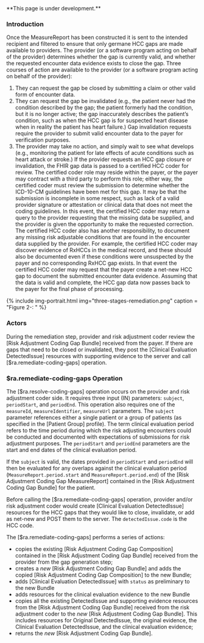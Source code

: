 
<div class="bg-info" markdown="1">
**This page is under development.**
</div>

### Introduction

Once the MeasureReport has been constructed it is sent to the intended recipient and filtered to ensure that only germane HCC gaps are made available to providers. The provider (or a software program acting on behalf of the provider) determines whether the gap is currently valid, and whether the requested encounter data evidence exists to close the gap. Three courses of action are available to the provider (or a software program acting on behalf of the provider):
1.	They can request the gap be closed by submitting a claim or other valid form of encounter data.
2.	They can request the gap be invalidated (e.g., the patient never had the condition described by the gap; the patient formerly had the condition, but it is no longer active; the gap inaccurately describes the patient’s condition, such as when the HCC gap is for suspected heart disease when in reality the patient has heart failure.) Gap invalidation requests require the provider to submit valid encounter data to the payer for verification purposes.
3.	The provider may take no action, and simply wait to see what develops (e.g., monitoring the patient for late effects of acute conditions such as heart attack or stroke.)
If the provider requests an HCC gap closure or invalidation, the FHIR gap data is passed to a certified HCC coder for review. The certified coder role may reside within the payer, or the payer may contract with a third party to perform this role; either way, the certified coder must review the submission to determine whether the ICD-10-CM guidelines have been met for this gap. It may be that the submission is incomplete in some respect, such as lack of a valid provider signature or attestation or clinical data that does not meet the coding guidelines. In this event, the certified HCC coder may return a query to the provider requesting that the missing data be supplied, and the provider is given the opportunity to make the requested correction.
The certified HCC coder also has another responsibility, to document any missing risk adjustable conditions that are found in the encounter data supplied by the provider. For example, the certified HCC coder may discover evidence of RxHCCs in the medical record, and these should also be documented even if these conditions were unsuspected by the payer and no corresponding RxHCC gap exists. In that event the certified HCC coder may request that the payer create a net-new HCC gap to document the submitted encounter data evidence.
Assuming that the data is valid and complete, the HCC gap data now passes back to the payer for the final phase of processing.

{% include img-portrait.html img="three-stages-remediation.png" caption = "Figure 2-: " %}


### Actors

During the remediation step, provider and risk adjustment coder review the [Risk Adjustment Coding Gap Bundle] received from the payer. If there are gaps that need to be closed or invalidated, they post the [Clinical Evaluation DetectedIssue] resources with supporting evidence to the server and call [$ra.remediate-coding-gaps] operation.

### $ra.remediate-coding-gaps Operation

The [$ra.resolve-coding-gaps] operation occurs on the provider and risk adjustment coder side. It requires three input (IN) parameters: `subject`, `periodStart`, and `periodEnd`. This operation also requires one of the `measureId`, `measureIdentifier`, `measureUrl` parameters. The `subject` parameter references either a single patient or a group of patients (as specified in the [Patient Group] profile). The term clinical evaluation period refers to the time period during which the risk adjusting encounters could be conducted and documented with expectations of submissions for risk adjustment purposes. The `periodStart` and `periodEnd` parameters are the start and end dates of the clinical evaluation period.

If the `subject` is valid, the dates provided in `periodStart` and `periodEnd` will then be evaluated for any overlaps against the clinical evaluation period (`MeasureReport.period.start` and `MeasureReport.period.end`) of the [Risk Adjustment Coding Gap MeasureReport] contained in the [Risk Adjustment Coding Gap Bundle] for the patient. 

Before calling the [$ra.remediate-coding-gaps] operation, provider and/or risk adjustment coder would create [Clinical Evaluation DetectedIssue] resources for the HCC gaps that they would like to close, invalidate, or add as net-new and POST them to the server.  The `detectedIssue.code` is the HCC code.

The [$ra.remediate-coding-gaps] performs a series of actions:

- copies the existing [Risk Adjustment Coding Gap Composition] contained in the [Risk Adjustment Coding Gap Bundle] received from the provider from the gap generation step;
- creates a *new* [Risk Adjustment Coding Gap Bundle] and adds the copied [Risk Adjustment Coding Gap Composition] to the new Bundle;
- adds [Clinical Evaluation DetectedIssue] with `status` as preliminary to the new Bundle
- adds resources for the clinical evaluation evidence to the new Bundle
- copies all the existing DetectedIssue and supporting evidence resources from the [Risk Adjustment Coding Gap Bundle] received from the risk adjustment coder to the *new* [Risk Adjustment Coding Gap Bundle]. This includes resources for Original DetectedIssue, the original evidence, the Clinical Evaluation DetectedIssue, and the clinical evaluation evidence;  
- returns the *new* [Risk Adjustment Coding Gap Bundle].





